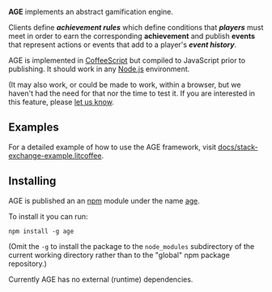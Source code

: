 **AGE** implements an abstract gamification engine.

Clients define ***achievement rules*** which define conditions that ***players*** must meet in order to earn the corresponding **achievement** and publish **events** that represent actions or events that add to a player's ***event history***.

AGE is implemented in [CoffeeScript](http://coffeescript.org/) but compiled to JavaScript prior to publishing.  It should work in any [Node.js](http://nodejs.org) environment.

(It may also work, or could be made to work, within a browser, but we haven't had the need for that nor the time to test it.  If you are interested in this feature, please [let us know](https://github.com/rodw/age/issues).

## Examples

For a detailed example of how to use the AGE framework, visit [docs/stack-exchange-example.litcoffee](docs/stack-exchange-example.litcoffee).

## Installing

AGE is published an an [npm](http://npmjs.org/) module under the name [age](https://npmjs.org/package/age).

To install it you can run:

    npm install -g age

(Omit the `-g` to install the package to the `node_modules` subdirectory of the current working directory rather than to the "global" npm package repository.)

Currently AGE has no external (runtime) dependencies.
